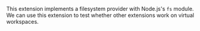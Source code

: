 This extension implements a filesystem provider with Node.js's `fs` module.
We can use this extension to test whether other extensions work on virtual workspaces.